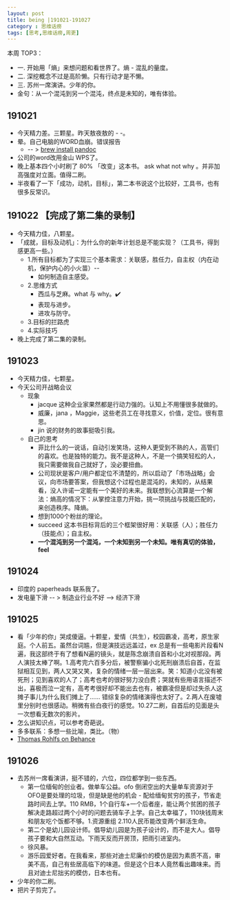 ```yaml
---
layout: post
title: being |191021-191027
category : 思维话痨
tags: [思考,思维话痨,周更]
---
```

本周 TOP3：
- 一. 开始用「熵」来想问题和看世界了。熵 - 混乱的量度。
- 二. 深挖概念不过是高阶懒。只有行动才是不懒。
- 三. 苏州一席演讲。少年的你。
- 金句：从一个混沌到另一个混沌，终点是未知的，唯有体验。

## 191021
  - 今天精力差。三颗星。昨天敖夜敖的 - -。
  - 晕。自己电脑的WORD血崩。错误报告
    - -- > [brew install pandoc](https://www.pandoc.org/installing.html#macos)
  - 公司的word改用金山 WPS了。
  - 晚上基本四个小时刷了 80% 「改变」这本书。 ask what not why 。并非加高强度对立面。值得二刷。 
  - 半夜看了一下「成功，动机，目标」，第二本书说这个比较好，工具书，也有很多反常识。
  
##  191022 【完成了第二集的录制】
  - 今天精力佳，八颗星。
  - 「成就，目标及动机」：为什么你的新年计划总是不能实现？（工具书，得到感更高一些。）
    - 1.所有目标都为了实现三个基本需求：关联感，胜任力，自主权（内在动机，保护内心的小火苗）-- 
      - 如何制造自主感受。
    - 2.思维方式
      - 西瓜与芝麻。what 与 why。✔️
      - 表现与进步。
      - 进攻与防守。
    - 3.目标的拦路虎
    - 4.实际技巧
  - 晚上完成了第二集的录制。
  
##  191023
  - 今天精力佳，七颗星。
  - 今天公司开战略会议 
    - 现象
      - jacque 这种企业家果然都是行动力强的。认知上不用懂很多就做的。
      - 威廉，jana ，Maggie，这些老员工在寻找意义，价值，定位。很有意思。
      - jin 说的财务的故事挺吸引我。
    - 自己的思考
      - 菲比什么的一说话，自动引发笑场，这种人更受到不熟的人，高管们的喜欢。也是独特的能力。我不是这种人，不是一个搞笑轻松的人，我只需要做我自己就好了，没必要扭曲。
      - 公司现状是客户/用户都定位不清楚的，所以启动了「市场战略」会议，向市场要答案，但我想这个过程也是混沌的，未知的，从结果看，没人许诺一定能有一个美好的未来。我联想到心流算是一个解法：熵高的情况下：从掌控注意力开始，挑一项挑战与技能匹配的，来创造秩序。降熵。
      - 想到1000个粉丝的理论。
      - succeed 这本书目标背后的三个框架很好用：关联感（人）；胜任力（技能点）；自主权。
      - **一个混沌到另一个混沌，一个未知到另一个未知。唯有真切的体验，feel** 
      
##  191024
  - 印度的 paperheads 联系我了。
  - 发电量下滑 -- > 制造业行业不好 --> 经济下滑
  
##  191025
  - 看「少年的你」哭成傻逼。十颗星，爱情（共生），校园霸凌，高考，原生家庭。个人前五。虽然台词尴，但是演技远远盖过，ex 总是有一些电影片段看N遍，我这部终于有了想看N遍的镜头，就是陈念崩溃自首和小北对视那段。两人演技太棒了啊。1.高考完六百多分后，被警察骗小北死刑崩溃后自首，在监狱相互见到，两人又哭又笑，复杂的情绪一层一层出来。笑：知道小北没有被死刑；见到喜欢的人了；高考也考的很好努力没白费；哭就有些用语言描述不出，喜极而泣一定有，高考考很好却不能出去也有，被霸凌但是却过失杀人这摊子事儿为什么我们摊上了...... 错综复杂的情绪演得也太好了。2.两人在废墟里分别时也很感动。稍微有些白夜行的感觉。10.27二刷，自首后的见面是头一次想看无数次的影片。
  - 怎么讲知识点，可以参考奇葩说。
  - 多多联系：多想一些比喻，类比。（物）
  - [Thomas Rohlfs on Behance](https://www.behance.net/thomasrohlfs)
  
##  191026
  - 去苏州一席看演讲，挺不错的，六位，四位都学到一些东西。
    - 第一位缅甸的创业者。做单车公益。ofo 倒闭空出的大量单车资源对于OFO是要处理的垃圾，但是缺是他的机会 - 配给缅甸贫穷的孩子，节省走路时间去上学。110 RMB，1个自行车+一个后者座，能让两个贫困的孩子解决走路超过两个小时的问题去骑车子上学。自己太幸福了，110块钱周末和朋友吃个饭都不够。1.资源重组 2.110人民币能改变两个鲜活生命。
    - 第二个是幼儿园设计师。倡导幼儿园是为孩子设计的，而不是大人。倡导孩子要和大自然互动。下雨天反而开房顶，把雨引进室内。
    - 徐风暴。
    - 游乐园爱好者。在我看来，那些对迪士尼廉价的模仿是因为素质不高，审美不高，自己有些居高临下的味道。但是这个日本人竟然看出趣味来。而且对迪士尼拙劣的模仿，日本也有。
  - 少年的你二刷。
  - 把片子剪完了。
